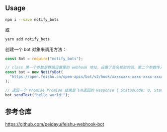 ## Usage

```sh
npm i --save notify_bots
```

或

```sh
yarn add notify_bots
```

创建一个 bot 对象来调用方法：

```js
const Bot = require("notify_bots");

// class 第一个参数是群组设置里的 webhook 地址，设置了签名校验的话，第二个参数传入密钥。
const bot = new NotifyBot(
  "https://open.feishu.cn/open-apis/bot/v2/hook/xxxxxxxx-xxxx-xxxx-xxxx-xxxxxxxxxxxx"
);

// 返回一个 Promise Promise 结果是飞书返回的 Response { StatusCode: 0, StatusMessage: 'success' }
bot.sendText("hello world!");
```
## 参考仓库

https://github.com/peidayu/feishu-webhook-bot